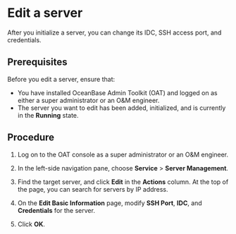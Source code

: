 # Edit a server

After you initialize a server, you can change its IDC, SSH access port, and credentials.

## Prerequisites

Before you edit a server, ensure that:

* You have installed OceanBase Admin Toolkit (OAT) and logged on as either a super administrator or an O&M engineer.
* The server you want to edit has been added, initialized, and is currently in the **Running** state.

## Procedure

1. Log on to the OAT console as a super administrator or an O&M engineer.

2. In the left-side navigation pane, choose **Service** > **Server Management**.

3. Find the target server, and click **Edit** in the **Actions** column. At the top of the page, you can search for servers by IP address.

   <!-- ![1](https://obbusiness-private.oss-cn-shanghai.aliyuncs.com/doc/img/observer-enterprise/V4.0.0/4.deploy-the-oceanbase-database/OAT/4%E7%BC%96%E8%BE%91.png) -->

4. On the **Edit Basic Information** page, modify **SSH Port**, **IDC**, and **Credentials** for the server.

   <!-- ![2](https://obbusiness-private.oss-cn-shanghai.aliyuncs.com/doc/img/observer-enterprise/V4.0.0/4.deploy-the-oceanbase-database/OAT/5%E7%BC%96%E8%BE%91%E5%9F%BA%E7%A1%80%E4%BF%A1%E6%81%AF.png) -->

5. Click **OK**.
